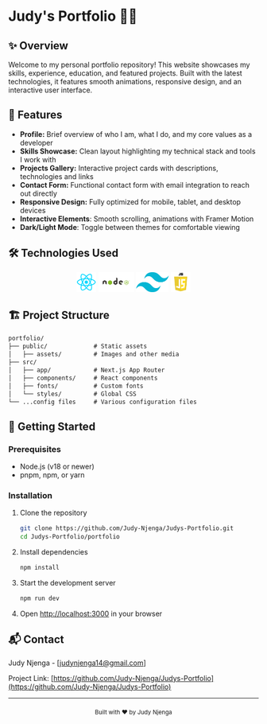 # Judy's Portfolio 👩‍💻

## ✨ Overview
Welcome to my personal portfolio repository! This website showcases my skills, experience, education, and featured projects. Built with the latest technologies, it features smooth animations, responsive design, and an interactive user interface.

## 🚀 Features

- **Profile:** Brief overview of who I am, what I do, and my core values as a developer
- **Skills Showcase:** Clean layout highlighting my technical stack and tools I work with
- **Projects Gallery:** Interactive project cards with descriptions, technologies and links
- **Contact Form:** Functional contact form with email integration to reach out directly
- **Responsive Design:** Fully optimized for mobile, tablet, and desktop devices
- **Interactive Elements**: Smooth scrolling, animations with Framer Motion
- **Dark/Light Mode**: Toggle between themes for comfortable viewing

## 🛠️ Technologies Used

<div align="center">
  <img src="portfolio/public/assets/images/react.png" alt="React" height="40" />
  <img src="portfolio/public/assets/images/node.png" alt="Node.js" height="40" />
  <img src="portfolio/public/assets/images/tailwind.png" alt="Tailwind CSS" height="40" />
  <img src="portfolio/public/assets/images/js.png" alt="JavaScript" height="40" />
  <!-- Add more tech icons as needed -->
</div>

## 🏗️ Project Structure

```
portfolio/
├── public/             # Static assets
│   ├── assets/         # Images and other media
├── src/
│   ├── app/            # Next.js App Router
│   ├── components/     # React components
│   ├── fonts/          # Custom fonts
│   └── styles/         # Global CSS
└── ...config files     # Various configuration files
```

## 🚦 Getting Started

### Prerequisites

- Node.js (v18 or newer)
- pnpm, npm, or yarn

### Installation

1. Clone the repository
   ```bash
   git clone https://github.com/Judy-Njenga/Judys-Portfolio.git
   cd Judys-Portfolio/portfolio
   ```

2. Install dependencies
   ```bash
   npm install
   ```

3. Start the development server
   ```bash
   npm run dev
   ```

4. Open [http://localhost:3000](http://localhost:3000) in your browser

## 📬 Contact

Judy Njenga - [judynjenga14@gmail.com]

Project Link: [https://github.com/Judy-Njenga/Judys-Portfolio](https://github.com/Judy-Njenga/Judys-Portfolio)

---

<div align="center">
  <sub>Built with ❤️ by Judy Njenga</sub>
</div>
 
